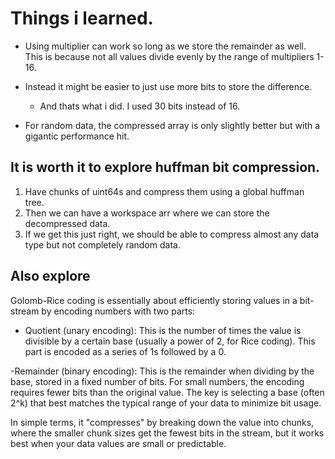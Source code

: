 # Things i learned.

- Using multiplier can work so long as we store the remainder as well. This is because not all values divide evenly by the range of multipliers 1-16.

- Instead it might be easier to just use more bits to store the difference.
  - And thats what i did. I used 30 bits instead of 16.

- For random data, the compressed array is only slightly better but with a gigantic performance hit.

## It is worth it to explore huffman bit compression.

1. Have chunks of uint64s and compress them using a global huffman tree.
2. Then we can have a workspace arr where we can store the decompressed data.
3. If we get this just right, we should be able to compress almost any data type but not completely random data.

## Also explore

Golomb-Rice coding is essentially about efficiently storing values in a bit-stream by encoding numbers with two parts:

- Quotient (unary encoding): This is the number of times the value is divisible by a certain base (usually a power of 2, for Rice coding). This part is encoded as a series of 1s followed by a 0.

-Remainder (binary encoding): This is the remainder when dividing by the base, stored in a fixed number of bits.
For small numbers, the encoding requires fewer bits than the original value. The key is selecting a base (often 2^k) that best matches the typical range of your data to minimize bit usage.

In simple terms, it "compresses" by breaking down the value into chunks, where the smaller chunk sizes get the fewest bits in the stream, but it works best when your data values are small or predictable.
